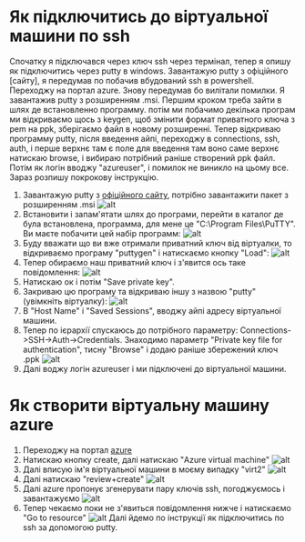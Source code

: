 # Як підключитись до віртуальної машини по ssh
Спочатку я підключався через ключ ssh через термінал, тепер я опишу як підключитись через
putty в windows. Завантажую putty з офіційного [сайту], я передумав по побачив
вбудований ssh в powershell. Переходжу на портал azure. Знову передумав бо вилітали помилки.
Я завантажив putty з розширенням .msi. Першим кроком треба зайти в шлях
де встановленно программу. потім ми побачимо декілька програм ми відкриваємо щось
з keygen, щоб змінити формат приватного ключа з pem на ppk, 
зберігаємо файл в новому розширенні. Тепер відкриваю программу putty, після
введення айпі, переходжу в connections, ssh, auth, і перше верхнє там є
поле для введення там воно саме верхнє натискаю browse, і вибираю потрібний
раніше створений ppk файл. Потім як логін вводжу "azureuser", і помилок не
виникло на цьому все. Зараз розпишу покрокову інструкцію.
1. Завантажую putty з [офіційного сайту](https://www.chiark.greenend.org.uk/~sgtatham/putty/latest.html),
потрібно завантажити пакет з розширенням .msi
![alt](putty/download_putty.png)
2. Встановити і запам'ятати шлях до програми, перейти в каталог де була встановлена,
программа, для мене це "C:\Program Files\PuTTY". Ви маєте побачити цей набір программ:
![alt](putty/view_prog.png)
3. Буду вважати що ви вже отримали приватний ключ від віртуалки,
то відкриваємо програму "puttygen" і натискаємо кнопку "Load":
![alt](putty/menu_puttygen.png)
4. Тепер обираємо наш приватний ключ і з'явится ось таке повідомлення:
![alt](putty/putty_notice.png)
5. Натискаю ок і потім "Save private key".
6. Закриваю цю програму та відкриваю іншу з назвою "putty" (увімкніть віртуалку):
![alt](putty/menu_putty.png)
7. В "Host Name" і "Saved Sessions", вводжу айпі адресу віртуальної машини.
8. Тепер по ієрархії спускаюсь до потрібного параметру:
Connections->SSH->Auth->Credentials. Знаходимо параметр "Private key file for authentication",
тисну "Browse" і додаю раніше збережений ключ .ppk
![alt](putty/paste_privatekey.png)
9. Далі воджу логін azureuser і ми підключені до віртуальної машини.

# Як створити віртуальну машину azure
1. Переходжу на портал [azure](https://portal.azure.com/#view/HubsExtension/BrowseResource/resourceType/Microsoft.Compute%2FVirtualMachines)
2. Натискаю кнопку create, далі натискаю "Azure virtual machine"
![alt](8.5/create_azure.png)
3. Далі вписую ім'я віртуальної машини в моєму випадку "virt2"
![alt](8.5/create_virt2.png)
4. Далі натискаю "review+create"
![alt](8.5/create_machine.png)
5. Далі azure пропонує згенерувати пару ключів ssh, погоджуємось і завантажуємо
![alt](8.5/generate_key_pair.png)
6. Тепер чекаємо поки не з'явиться повідомлення нижче і натискаємо "Go to resource"
![alt](8.5/deployment_is_complete.png)
Далі йдемо по інструкції як підключитись по ssh за допомогою putty.
